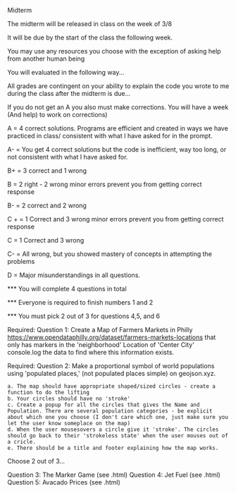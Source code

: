 Midterm

The midterm will be released in class on the week of 3/8

It will be due by the start of the class the following week. 

You may use any resources you choose with the exception of asking help from another human being 

You will evaluated in the following way...

All grades are contingent on your ability to explain the code you wrote to me during the class after the midterm is due...

If you do not get an A you also must make corrections. You will have a week (And help) to work on corrections)

A = 4 correct solutions. Programs are efficient and created in ways we have practiced in class/ consistent with what I have asked for in the prompt.

A- = You get 4 correct solutions but the code is inefficient, way too long, or not consistent with what I have asked for.

B+ = 3 correct and 1 wrong 

B = 2 right - 2 wrong minor errors prevent you from getting correct response 

B- = 2 correct and 2 wrong 

C + = 1 Correct and 3 wrong minor errors prevent you from getting correct response

C = 1 Correct and 3 wrong

C- = All wrong, but you showed mastery of concepts in attempting the problems

D = Major misunderstandings in all questions.

*** You will complete 4 questions in total

*** Everyone is required to finish numbers 1 and 2 

*** You must pick 2 out of 3 for questions 4,5, and 6


Required: Question 1: Create a Map of Farmers Markets in Philly https://www.opendataphilly.org/dataset/farmers-markets-locations that only has markers in the 'neighborhood' Location of 'Center City' console.log the data to find where this information exists. 

Required: Question 2: Make a proportional symbol of world populations using 'populated places,' (not populated places simple) on geojson.xyz.
 
    a. The map should have appropriate shaped/sized circles - create a function to do the lifting 
    b. Your circles should have no 'stroke'
    c. Create a popup for all the circles that gives the Name and Population. There are several population categories - be explicit about which one you choose (I don't care which one, just make sure you let the user know someplace on the map)
    d. When the user mousesovers a circle give it 'stroke'. The circles should go back to their 'strokeless state' when the user mouses out of a cricle.
    e. There should be a title and footer explaining how the map works.


Choose 2 out of 3...

Question 3: The Marker Game (see .html)
Question 4: Jet Fuel (see .html)
Question 5: Avacado Prices (see .html)